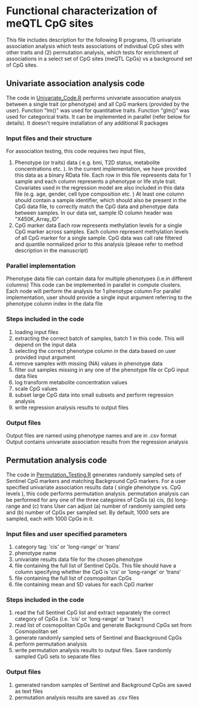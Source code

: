 # Functional characterization of meQTL CpG sites
This file includes description for the following R programs, (1) univariate association analysis which tests associations of individual CpG sites with other traits and (2) permutation analysis, which tests for enrichment of associations in a select set of CpG sites (meQTL CpGs) vs a background set of CpG sites.

## Univariate association analysis code

  The code in [Univariate_Code.R](Univariate_Code.R) performs univariate association analysis between a single trait (or phenotype) and all CpG markers (provided by the user). 
  Function "lm()" was used for quantitative traits. Function "glm()" was used for categorical traits. 
  It can be implemented in parallel (refer below for details).
  It doesn't require installation of any additional R packages

### Input files and their structure

  For association testing, this code requires two input files, 
  1. Phenotype (or traits) data ( e.g. bmi, T2D status, metabolite concentrations etc. ). 
      In the current implementation, we have provided this data as a binary RData file. 
      Each row in this file represents data for 1 sample and each column represents a phenotype or life style trait.
      Covariates used in the regression model are also included in this data file (e.g. age, gender, cell type composition etc. ) 
      At least one column should contain a sample identifier, which should also be present in the CpG data file, to correctly 
      match the CpG data and phenotype data between samples. In our data set, sample ID column header was "X450K_Array_ID"
  2. CpG marker data
      Each row represents methylation levels for a single CpG marker across samples. 
      Each column represent methylation levels of all CpG marker for a single sample.
      CpG data was call rate filtered and quantile normalized prior to this analysis (please refer to method description in the manuscript)

### Parallel implementation

  Phenotype data file can contain data for multiple phenotypes (i.e.in different columns) 
  This code can be implemented in parallel in compute clusters. Each node will perform the analysis for 1 phenotype column 
  For parallel implementation, user should provide a single input argument referring to the phenotype column index in the data file    


### Steps included in the code

  1. loading input files
  2. extracting the correct batch of samples, batch 1 in this code.  This will depend on the input data
  3. selecting the correct phenotype column in the data based on user provided input argument
  4. remove samples with missing (NA) values in phenotype data 
  5. filter out samples missing in any one of the phenotype file or CpG input data files  
  6. log transform metabolite concentration values
  7. scale CpG values
  8. subset large CpG data into small subsets and perform regression analysis
  9. write regression analysis results to output files

### Output files

  Output files are named using phenotype names and are in .csv format
  Output contains univariate association results from the regression analysis 


## Permutation analysis code

 The code in [Permutation_Testing.R](Permutation_Testing.R) generates randomly sampled sets of Sentinel CpG markers and matching Background CpG markers. 
 For a user specified univariate association results data ( single phenotype vs. CpG levels ), this code performs permutation analysis.
 permutation analysis can be performed for any one of the three categoires of CpGs (a) cis, (b) long-range and (c) trans
 User can adjust (a) number of randomly sampled sets and (b) number of CpGs per sampled set. By default, 1000 sets are sampled, each with 1000 CpGs in it.

### Input files and user specified parameters

 1. category tag: 'cis' or 'long-range' or 'trans'
 2. phenotype name 
 3. univariate results data file for the chosen phenotype
 4. file containing the full list of Sentinel CpGs. This file should have a column specifying whether the CpG is 'cis' or 'long-range' or 'trans'
 5. file containing the full list of cosmopolitan CpGs
 6. file containing mean and SD values for each CpG marker


### Steps included in the code

 1. read the full Sentinel CpG list and extract separately the correct category of CpGs (i.e. 'cis' or 'long-range' or 'trans')
 2. read list of cosmopolitan CpGs and generate Background CpGs set from Cosmopolitan set
 3. generate randomly sampled sets of Sentinel and Baackground CpGs
 4. perform permutation analysis
 5. write permutation analysis results to output files. Save randomly sampled CpG sets to separate files

### Output files

 1. generated random samples of Sentinel and Background CpGs are saved as text files
 2. permutation analysis results are saved as .csv files

